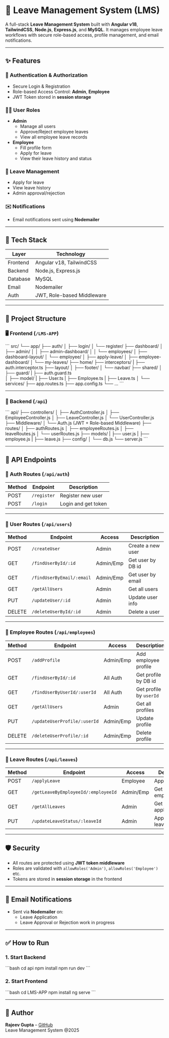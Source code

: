 
# 🏢 Leave Management System (LMS)

A full-stack **Leave Management System** built with **Angular v18**, **TailwindCSS**, **Node.js**, **Express.js**, and **MySQL**. It manages employee leave workflows with secure role-based access, profile management, and email notifications.

---

## ✨ Features

### 👤 Authentication & Authorization
- Secure Login & Registration
- Role-based Access Control: **Admin**, **Employee**
- JWT Token stored in **session storage**

### 🧑‍💼 User Roles
- **Admin**
  - Manage all users
  - Approve/Reject employee leaves
  - View all employee leave records
- **Employee**
  - Fill profile form
  - Apply for leave
  - View their leave history and status

### 📅 Leave Management
- Apply for leave
- View leave history
- Admin approval/rejection

### ✉️ Notifications
- Email notifications sent using **Nodemailer**

---

## 🧱 Tech Stack

| Layer     | Technology                             |
|-----------|----------------------------------------|
| Frontend  | Angular v18, TailwindCSS               |
| Backend   | Node.js, Express.js                    |
| Database  | MySQL                                  |
| Email     | Nodemailer                             |
| Auth      | JWT, Role-based Middleware             |

---

## 📁 Project Structure

### 🖥️ Frontend (`/LMS-APP`)

\`\`\`
src/
└── app/
    ├── auth/
    │   ├── login/
    │   └── register/
    ├── dashboard/
    │   ├── admin/
    │   │   ├── admin-dashboard/
    │   │   └── employees/
    │   ├── dashboard-layout/
    │   └── employee/
    │       ├── apply-leave/
    │       ├── employee-dashboard/
    │       └── my-leaves/
    ├── home/
    ├── interceptors/
    |   ├── auth.interceptor.ts
    ├── layout/
    │   ├── footer/
    │   └── navbar/
    ├── shared/
    │   ├── guard/
    |       ├── auth.guard.ts  
    │   ├── model/
    |       ├── User.ts
    |       ├── Employee.ts
    |       ├── Leave.ts
    │   └── services/
    ├── app.routes.ts
    ├── app.config.ts
    └── ...
\`\`\`

---

### 🚀 Backend (`/api`)

\`\`\`
api/
├── controllers/
│   ├── AuthController.js
│   ├── EmployeeController.js
│   ├── LeaveController.js
│   └── UserController.js
├── Middleware/
│   └── Auth.js (JWT + Role-based Middleware)
├── routes/
│   ├── authRoutes.js
│   ├── employeeRoutes.js
│   ├── leaveRoutes.js
│   └── userRoutes.js
├── models/
|   ├── user.js
|   ├── employee.js
|   ├── leave.js
├── config/
│   └── db.js
└── server.js
\`\`\`

---

## 🔌 API Endpoints

### 🔐 Auth Routes (`/api/auth`)
| Method | Endpoint        | Description         |
|--------|------------------|---------------------|
| POST   | `/register`      | Register new user   |
| POST   | `/login`         | Login and get token |

---

### 👤 User Routes (`/api/users`)
| Method | Endpoint                    | Access       | Description                  |
|--------|-----------------------------|--------------|------------------------------|
| POST   | `/createUser`               | Admin        | Create a new user            |
| GET    | `/findUserById/:id`         | Admin/Emp    | Get user by DB id            |
| GET    | `/findUserByEmail/:email`   | Admin/Emp    | Get user by email            |
| GET    | `/getAllUsers`              | Admin        | Get all users                |
| PUT    | `/updateUser/:id`           | Admin        | Update user info             |
| DELETE | `/deleteUserById/:id`       | Admin        | Delete a user                |

---

### 👥 Employee Routes (`/api/employees`)
| Method | Endpoint                          | Access       | Description                    |
|--------|-----------------------------------|--------------|--------------------------------|
| POST   | `/addProfile`                     | Admin/Emp    | Add employee profile           |
| GET    | `/findUserById/:id`               | All Auth     | Get profile by DB id           |
| GET    | `/findUserByUserId/:userId`       | All Auth     | Get profile by `userId`        |
| GET    | `/getAllUsers`                    | Admin        | Get all profiles               |
| PUT    | `/updateUserProfile/:userId`      | Admin/Emp    | Update profile                 |
| DELETE | `/deleteUserProfile/:id`          | Admin/Emp    | Delete profile                 |

---

### 📅 Leave Routes (`/api/leaves`)
| Method | Endpoint                                 | Access     | Description                    |
|--------|------------------------------------------|------------|--------------------------------|
| POST   | `/applyLeave`                            | Employee   | Apply for leave                |
| GET    | `/getLeaveByEmployeeId/:employeeId`      | Admin/Emp  | Get leave by employee ID       |
| GET    | `/getAllLeaves`                          | Admin      | Get all leave applications     |
| PUT    | `/updateLeaveStatus/:leaveId`            | Admin      | Approve/Reject leave           |

---

## 🛡️ Security
- All routes are protected using **JWT token middleware**
- Roles are validated with `allowRoles('Admin')`, `allowRoles('Employee')` etc.
- Tokens are stored in **session storage** in the frontend

---

## 📧 Email Notifications
- Sent via **Nodemailer** on:
  - Leave Application
  - Leave Approval or Rejection work in progress

---

## ✅ How to Run

### 1. Start Backend
\`\`\`bash
cd api
npm install
npm run dev
\`\`\`

### 2. Start Frontend
\`\`\`bash
cd LMS-APP
npm install
ng serve
\`\`\`

---

## 🙌 Author

**Rajeev Gupta** – [GitHub](https://github.com/rajeevgi)  
Leave Management System @2025
